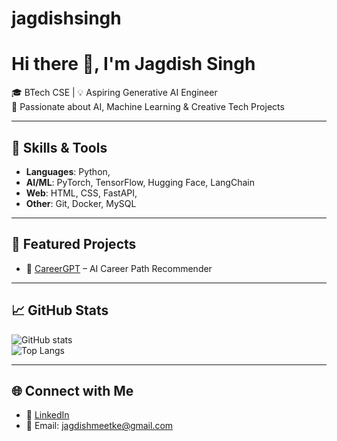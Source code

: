 # jagdishsingh
# Hi there 👋, I'm Jagdish Singh  

🎓 BTech CSE | 💡 Aspiring Generative AI Engineer  
🚀 Passionate about AI, Machine Learning & Creative Tech Projects  

---

## 🔧 Skills & Tools
- **Languages**: Python, 
- **AI/ML**: PyTorch, TensorFlow, Hugging Face, LangChain  
- **Web**: HTML, CSS, FastAPI, 
- **Other**: Git, Docker, MySQL  

---

## 📌 Featured Projects
  - 🤖 [CareerGPT](https://github.com/username/repo) – AI Career Path Recommender  

---

## 📈 GitHub Stats
![GitHub stats](https://github-readme-stats.vercel.app/api?username=jagdishsingh&show_icons=true&theme=radical)  
![Top Langs](https://github-readme-stats.vercel.app/api/top-langs/?username=jagdishsingh&layout=compact&theme=radical)  

---

## 🌐 Connect with Me
- 💼 [LinkedIn](https://www.linkedin.com/in/yourprofile/)  
- 📧 Email: jagdishmeetke@gmail.com 
